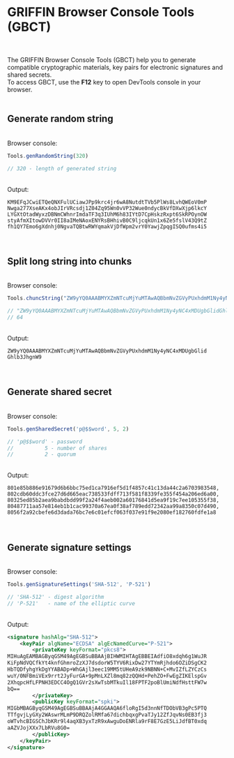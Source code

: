 # GRIFFIN Browser Console Tools (GBCT)

<br>

The GRIFFIN Browser Console Tools (GBCT) help you to generate compatible cryptographic materials, key pairs for electronic signatures and shared secrets.<br>
To access GBCT, use the <b>F12</b> key to open DevTools console in your browser.
<br><br>

## Generate random string

<br>
Browser console:

```javascript
Tools.genRandomString(320)

// 320 - length of generated string
```

<br>
Output:

```text
KM9EFqJCwiETQeQNXFulUCiawJPp9krc4jr6wA8NutdtTVb5PlWs8LvhQWEoV0mP
Nwga277XseAKx4obJIrVRcsdj1Z04Zq95Wn0vVP32Wue0ndycBkVfDXwXjp6lkcY
LYGXtOtadWyxzDBNmCWhnrImdaTF3q3IUhM6h83IYtD7CpHskzRxpt6SkRPOynOW
styAfmXItowDVVr0II8aIMeNAoxENYRsBHhivB0C9ljcqkUn1x6Ze5fslV43Q9tZ
fh1QY7Emo6gXdnhj0NgvaTQBtwRWYqmakVjDfWpm2vrY0YawjZpqgISQ0ufms4i5
```

<br>

## Split long string into chunks

<br>
Browser console:

```javascript
Tools.chuncString("ZW9yYQ0AAABMYXZmNTcuMjYuMTAwAQBbmNvZGVyPUxhdmM1Ny4yNC4xMDUgbGlidGhlb3JhgnW9", 64)

// "ZW9yYQ0AAABMYXZmNTcuMjYuMTAwAQBbmNvZGVyPUxhdmM1Ny4yNC4xMDUgbGlidGhlb3JhgnW9" - source string
// 64                                                                            - length of generated chunks
```

<br>
Output:

```text
ZW9yYQ0AAABMYXZmNTcuMjYuMTAwAQBbmNvZGVyPUxhdmM1Ny4yNC4xMDUgbGlid
Ghlb3JhgnW9
```

<br>

## Generate shared secret

<br>
Browser console:

```javascript
Tools.genSharedSecret('p@$$word', 5, 2)

// 'p@$$word' - password
//          5 - number of shares
//          2 - quorum
```

<br>
Output:

```text
801e85b886e91679d6b6bbc75ed1ca7916ef5d1f4857c41c13da44c2a6703983548,
802cdb60ddc3fce27d6d665eac738533fdff713f581f8339fe355f454a206ed6a00,
80325ed85b2aea9babdbdd99f2a24f4aeb002a60176841d5ea9f19c7ee105355f38,
80487711aa57e814eb1b1cac99370a67ea0f38af789edd72342aa99a8350c07d490,
8056f2a92cbefe6d3dada76bc7e6c01efcf063f037e91f9e2080ef182760fdfe1a8
```

<br>

## Generate signature settings

<br>
Browser console:

```javascript
Tools.genSignatureSettings('SHA-512', 'P-521')

// 'SHA-512' - digest algorithm
// 'P-521'   - name of the elliptic curve
```

<br>
Output:

```xml
<signature hashAlg="SHA-512">
	<keyPair algName="ECDSA" algEcNamedCurve="P-521">
		<privateKey keyFormat="pkcs8">
MIHuAgEAMBAGByqGSM49AgEGBSuBBAAjBIHWMIHTAgEBBEIAdfiO8xdqh6g1WuJR
KiFpNdVQCfkYt4knfGhmroZzXJ7dsdorW5TYV6RixDw27YTYmRjhdo6OZiDSgCK2
HbTQDfyhgYkDgYYABADp+WhGAjl3eec19MM5tUHeA9zk9NBNN+C+MvIZfLZYCzCs
wuY/0NFBmiVEx9rrt2JyFurGA+9pMnLXZl8mq82zQQHd+PehZO+FwEgZIKElspGv
2XhqpcHfLFPNH3EDCC4OgQ1GVr2sXwTsbMTkuIl18FPTF2poBlUmiNdfHsttFW7w
bQ==
		</privateKey>
		<publicKey keyFormat="spki">
MIGbMBAGByqGSM49AgEGBSuBBAAjA4GGAAQA6floRgI5d3nnNfTDObVB3gPc5PTQ
TTfgvjLyGXy2WAswrMLmP9DRQZolRMfa67dichbqxgPvaTJy12ZfJqvNs0EB3fj3
oWTvhcBIGSChJbKRr9l4aqXB3yxTzR9xAwguDoENRla9rF8E7GzE5LiJdfBT0xdq
aAZVJojXXx7LbRVu8G0=
		</publicKey>
	</keyPair>
</signature>
```

<br>
<br>
